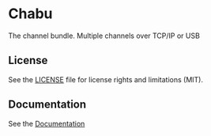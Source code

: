 # Chabu

The channel bundle.
Multiple channels over TCP/IP or USB


## License

See the [LICENSE](LICENSE.md) file for license rights and limitations (MIT).

## Documentation

See the [Documentation](https://docs.google.com/document/d/1Wqa8rDi0QYcqcf0oecD8GW53nMVXj3ZFSmcF81zAa8g) 
